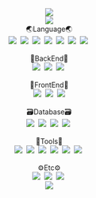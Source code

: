 <div align="center" >

  <img src="https://capsule-render.vercel.app/api?type=Slice&color=auto&height=120&section=header&fontSize=40&desc=Min&rotate=7&text=Hello&fontAlign=70&fontAlignY=20&descAlign=80&descAlignY=45">
  <br>
  <a href="https://github.com/mmmmins"><img src="https://hits.seeyoufarm.com/api/count/incr/badge.svg?url=https%3A%2F%2Fgithub.com%2FMMMMins&count_bg=%23213B0D&title_bg=%23764343&icon=&icon_color=%23E7E7E7&title=hits&edge_flat=false"/></a>

  <br>
    <div>
    <span>🌏Language🌏</span><br>
    <img src="https://img.shields.io/badge/C-A8B9CC?style=flat&logo=C&logoColor=white">&nbsp  <!-- C언어 -->
    <img src="https://img.shields.io/badge/C_Sharp-239120?style=flat&logo=csharp&logoColor=white">&nbsp  <!-- C# -->
    <img src="https://img.shields.io/badge/Go-00ADD8?style=flat&logo=Go&logoColor=white">&nbsp  <!-- Go -->
    <img src="https://img.shields.io/badge/Python-3776AB?style=flat&logo=python&logoColor=white">&nbsp  <!-- 파이썬 -->
    <img src="https://img.shields.io/badge/Java-007396?style=flat&logo=Java&logoColor=white">&nbsp <!-- 자바 -->
    <img src="https://img.shields.io/badge/Kotlin-7F52FF?style=flat&logo=kotlin&logoColor=white">&nbsp <!-- 코틀린 -->
    <img src="https://img.shields.io/badge/JavaScript-F7DF1E?style=flat&logo=JavaScript&logoColor=white">&nbsp <!-- JavaScript -->
    <br><br>
    <span>🩻BackEnd🩻</span><br>
    <img src="https://img.shields.io/badge/Spring-6DB33F?style=flat-square&logo=Spring&logoColor=white">&nbsp <!-- 스프링 -->
    <img src="https://img.shields.io/badge/SpringBoot-6DB33F?style=flat-square&logo=SpringBoot&logoColor=white">&nbsp  <!-- 스프링부트 -->
    <img src="https://img.shields.io/badge/Django-092E20?style=flat-square&logo=Django&logoColor=white">&nbsp <!-- 장고 -->
    <br><br>
    <span>👤FrontEnd👤</span><br>
    <img src="https://img.shields.io/badge/HTML5-E34F26?style=flat-square&logo=HTML5&logoColor=white">&nbsp <!-- HTML5 -->
    <img src="https://img.shields.io/badge/CSS3-1572B6?style=flat-square&logo=CSS3&logoColor=white">&nbsp <!-- CSS -->
    <img src="https://img.shields.io/badge/bootstrap-7952B3?style=flat-square&logo=bootstrap&logoColor=white">
    <br><br>
    <span>🗃Database🗃</span><br>
    <img src="https://img.shields.io/badge/Oracle-F80000?style=flat-square&logo=Oracle&logoColor=white">&nbsp <!-- Oracle -->
    <img src="https://img.shields.io/badge/Mysql-4479A1?style=flat-square&logo=Mysql&logoColor=white">&nbsp <!-- Mysql -->
    <img src="https://img.shields.io/badge/SQLite-003B57?style=flat-square&logo=SQLite&logoColor=white">&nbsp <!-- SQLite -->
    <img src="https://img.shields.io/badge/Mariadb-003545?style=flat-square&logo=mariadb&logoColor=white">&nbsp <!-- MariaDB -->
    <br><br>
    <span>🧰Tools🧰</span><br>
    <img src="https://img.shields.io/badge/VScode-007ACC?style=flat-square&logo=visualstudiocode&logoColor=white">&nbsp <!-- VScode-->
    <img src="https://img.shields.io/badge/AndroidStudio-3DDC84?style=flat-square&logo=androidstudio&logoColor=white">&nbsp <!-- AndroidStudio -->
    <img src="https://img.shields.io/badge/Eclipse-2C2255?style=flat-square&logo=eclipseide&logoColor=white">&nbsp <!--이클립스 -->
    <img src="https://img.shields.io/badge/DataGrip-000000?style=flat-square&logo=datagrip&logoColor=white">&nbsp <!-- 데이터그립 -->
    <img src="https://img.shields.io/badge/IntelliJ-000000?style=flat-square&logo=intellijidea&logoColor=white">&nbsp <!-- IntelliJ -->
    <img src="https://img.shields.io/badge/PyCharm-000000?style=flat-square&logo=pycharm&logoColor=white">&nbsp <!-- 파이참 -->
    <br><br>
    <span>⚙Etc⚙</span><br>
    <img src="https://img.shields.io/badge/Firebase-FFCA28?style=flat-square&logo=firebase&logoColor=white">&nbsp <!-- Firebase -->
    <img src="https://img.shields.io/badge/Docker-2496ED?style=flat-square&logo=Docker&logoColor=white">&nbsp <!-- Docker -->
    <img src="https://img.shields.io/badge/AWS-232F3E?style=flat-square&logo=amazonaws&logoColor=white">&nbsp <!-- AWS -->
  </div>
    <img src="https://github-readme-stats.vercel.app/api/top-langs/?username=mmmmins&layout=compact"/>
</div>
